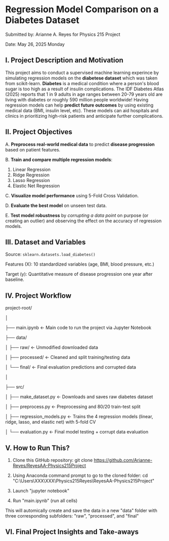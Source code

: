 # Regression Model Comparison on a Diabetes Dataset
Submitted by: Arianne A. Reyes for Physics 215 Project

Date: May 26, 2025 Monday

## I. Project Description and Motivation
This project aims to conduct a supervised machine learning experince by simulating regression models on the **diabetese dataset** which was taken from scikit-learn. **Diabetes** is a medical condition where a person's blood sugar is too high as a result of insulin complications. The IDF Diabetes Atlas (2025) reports that 1 in 9 adults in age ranges between 20-79 years old are living with diabetes or roughly 590 million people worldwide! Having regression models can help **predict future outcomes** by using existing medical data (BMI, insulin level, etc). These models can aid hospitals and clinics in prioritizing high-risk patients and anticipate further complications.

## II. Project Objectives
A. **Preprocess real-world medical data** to predict **disease progression** based on patient features.

B. **Train and compare multiple regression models**:
  1. Linear Regression
  2. Ridge Regression
  3. Lasso Regression
  4. Elastic Net Regression

C. **Visualize model performance** using 5-Fold Cross Validation.

D. **Evaluate the best model** on unseen test data.

E. **Test model robustness** by *corrupting a data point* on purpose (or creating an outlier) and observing the effect on the accuracy of regression models.

## III. Dataset and Variables
Source: `sklearn.datasets.load_diabetes()`

Features (X): 10 standardized variables (age, BMI, blood pressure, etc.)

Target (y): Quantitative measure of disease progression one year after baseline.

## IV. Project Workflow
project-root/

│

├── main.ipynb ← Main code to run the project via Jupyter Notebook

├── data/ 

│ ├── raw/ ← Unmodified downloaded data

│ ├── processed/ ← Cleaned and split training/testing data

│ └── final/ ← Final evaluation predictions and corrupted data

│

├── src/

│ ├── make_dataset.py ← Downloads and saves raw diabetes dataset

│ ├── preprocess.py ← Preprocessing and 80/20 train-test split

│ ├── regression_models.py ← Trains the 4 regression models (linear, ridge, lasso, and elastic net) with 5-fold CV

│ └── evaluation.py ← Final model testing + corrupt data evaluation

## V. How to Run This?
1. Clone this GitHub repository: git clone https://github.com/Arianne-Reyes/ReyesAA-Physics215Project

2. Using Anaconda command prompt to go to the cloned folder:
   cd "C:\Users\XXX\XXX\Physics215Reyes\ReyesAA-Physics215Project"
   
3. Launch "jupyter notebook"

4. Run "main.ipynb" (run all cells)

This will automically create and save the data in a new "data" folder with three corresponding subfolders: "raw", "processed", and "final"

## VI. Final Project Insights and Take-aways

